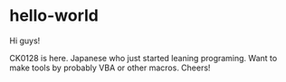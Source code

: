 # hello-world

Hi guys!

CK0128 is here.
Japanese who just started leaning programing.
Want to make tools by probably VBA or other macros.
Cheers!

